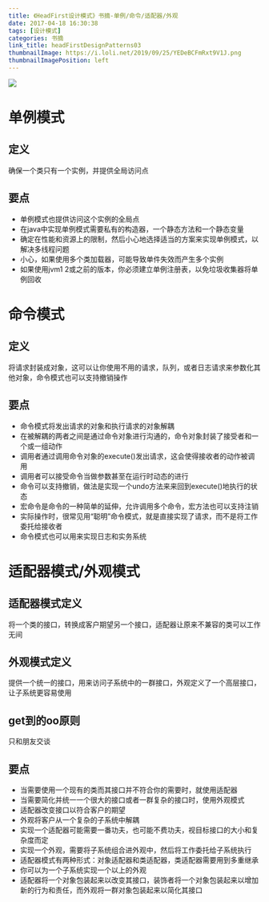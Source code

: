 ```yaml
---
title: 《HeadFirst设计模式》书摘-单例/命令/适配器/外观
date: 2017-04-18 16:30:38
tags: [设计模式]
categories: 书摘
link_title: headFirstDesignPatterns03
thumbnailImage: https://i.loli.net/2019/09/25/YEDeBCFmRxt9V1J.png
thumbnailImagePosition: left
---
```

<!-- toc -->
<!-- more -->
![](https://i.loli.net/2019/09/25/YEDeBCFmRxt9V1J.png)
# 单例模式
## 定义
确保一个类只有一个实例，并提供全局访问点
## 要点
- 单例模式也提供访问这个实例的全局点
- 在java中实现单例模式需要私有的构造器，一个静态方法和一个静态变量
- 确定在性能和资源上的限制，然后小心地选择适当的方案来实现单例模式，以解决多线程问题
- 小心，如果使用多个类加载器，可能导致单件失效而产生多个实例
- 如果使用jvm1 2或之前的版本，你必须建立单例注册表，以免垃圾收集器将单例回收

# 命令模式
## 定义
将请求封装成对象，这可以让你使用不用的请求，队列，或者日志请求来参数化其他对象，命令模式也可以支持撤销操作
## 要点
- 命令模式将发出请求的对象和执行请求的对象解耦
- 在被解耦的两者之间是通过命令对象进行沟通的，命令对象封装了接受者和一个或一组动作
- 调用者通过调用命令对象的execute()发出请求，这会使得接收者的动作被调用
- 调用者可以接受命令当做参数甚至在运行时动态的进行
- 命令可以支持撤销，做法是实现一个undo方法来来回到execute()地执行的状态
- 宏命令是命令的一种简单的延伸，允许调用多个命令，宏方法也可以支持注销
- 实际操作时，很常见用“聪明”命令模式，就是直接实现了请求，而不是将工作委托给接收者
- 命令模式也可以用来实现日志和实务系统

# 适配器模式/外观模式
## 适配器模式定义
将一个类的接口，转换成客户期望另一个接口，适配器让原来不兼容的类可以工作无间
## 外观模式定义
提供一个统一的接口，用来访问子系统中的一群接口，外观定义了一个高层接口，让子系统更容易使用
## get到的oo原则
只和朋友交谈
## 要点
- 当需要使用一个现有的类而其接口并不符合你的需要时，就使用适配器
- 当需要简化并统一一个很大的接口或者一群复杂的接口时，使用外观模式
- 适配器改变接口以符合客户的期望
- 外观将客户从一个复杂的子系统中解耦
- 实现一个适配器可能需要一番功夫，也可能不费功夫，视目标接口的大小和复杂度而定
- 实现一个外观，需要将子系统组合进外观中，然后将工作委托给子系统执行
- 适配器模式有两种形式：对象适配器和类适配器，类适配器需要用到多重继承
- 你可以为一个子系统实现一个以上的外观
- 适配器将一个对象包装起来以改变其接口，装饰者将一个对象包装起来以增加新的行为和责任，而外观将一群对象包装起来以简化其接口